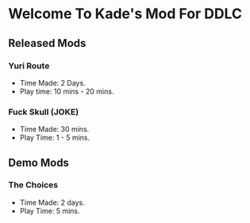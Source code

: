 # Welcome To Kade's Mod For DDLC


## Released Mods
### Yuri Route
* Time Made: 2 Days.
* Play time: 10 mins - 20 mins.

### Fuck Skull (JOKE)
* Time Made: 30 mins.
* Play Time: 1 - 5 mins.
## Demo Mods
### The Choices
* Time Made: 2 days.
* Play Time: 5 mins.

